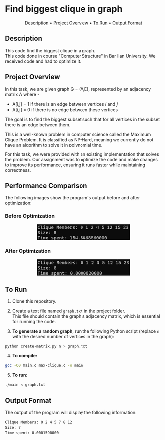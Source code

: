 # Find biggest clique in graph

<p align="center">
  <a href="#description">Description</a> •
  <a href="#project-overview">Project Overview</a> •
  <a href="#to-run">To Run</a> •
  <a href="#output-format">Output Format</a>
</p>

## Description  
This code find the biggest clique in a graph.  
This code done in course "Computer Structure" in Bar Ilan University. We received code and had to optimize it.

## Project Overview  
In this task, we are given graph G = (V,E), represented by an adjacency matrix A where -  
* A[i,j] = 1 if there is an edge between vertices 𝑖  and 𝑗 
* A[i,j] = 0 if there is no edge between these vertices  
  
The goal is to find the biggest subset such that for all vertices in the subset there is an edge between them.  

This is a well-known problem in computer science called the Maximum Clique Problem. It is classified as NP-Hard, meaning we currently do not have an algorithm to solve it in polynomial time.  

For this task, we were provided with an existing implementation that solves the problem. Our assignment was to optimize the code and make changes to improve its performance, ensuring it runs faster while maintaining correctness.

## Performance Comparison  

The following images show the program's output before and after optimization:  

### Before Optimization  
<p align="center">
  <img src="pictures/before.png" alt="Before Optimization" width="300">
</p>  

### After Optimization  
<p align="center">
  <img src="pictures/after.png" alt="After Optimization" width="300">
</p>


## To Run  
1. Clone this repository.  

2. Create a text file named `graph.txt` in the project folder.  
   This file should contain the graph's adjacency matrix, which is essential for running the code.
 
 3. **To generate a random graph**, run the following Python script (replace `n` with the desired number of vertices in the graph):
 ```bash
 python create-matrix.py n > graph.txt
 ```

4. **To compile:**
```bash
gcc -O0 main.c max-clique.c -o main
```  

5. **To run:**
```bash
./main < graph.txt
```

## Output Format  
The output of the program will display the following information:
```bash
Clique Members: 0 2 4 5 7 8 12
Size: 7
Time spent: 0.0001590000
```
